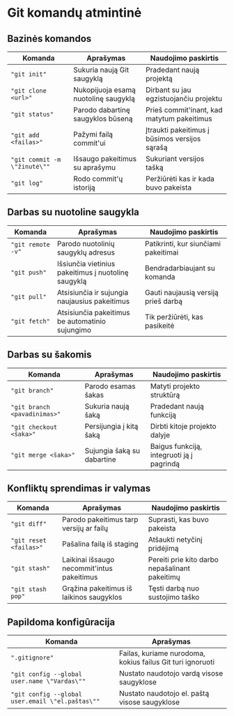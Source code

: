 # Git komandų atmintinė

## Bazinės komandos

| Komanda | Aprašymas | Naudojimo paskirtis |
|--------|-----------|---------------------|
| `"git init"` | Sukuria naują Git saugyklą | Pradedant naują projektą |
| `"git clone <url>"` | Nukopijuoja esamą nuotolinę saugyklą | Dirbant su jau egzistuojančiu projektu |
| `"git status"` | Parodo dabartinę saugyklos būseną | Prieš commit'inant, kad matytum pakeitimus |
| `"git add <failas>"` | Pažymi failą commit'ui | Įtraukti pakeitimus į būsimos versijos sąrašą |
| `"git commit -m \"žinutė\""` | Išsaugo pakeitimus su aprašymu | Sukuriant versijos tašką |
| `"git log"` | Rodo commit'ų istoriją | Peržiūrėti kas ir kada buvo pakeista |

## Darbas su nuotoline saugykla

| Komanda | Aprašymas | Naudojimo paskirtis |
|--------|-----------|---------------------|
| `"git remote -v"` | Parodo nuotolinių saugyklų adresus | Patikrinti, kur siunčiami pakeitimai |
| `"git push"` | Išsiunčia vietinius pakeitimus į nuotolinę saugyklą | Bendradarbiaujant su komanda |
| `"git pull"` | Atsisiunčia ir sujungia naujausius pakeitimus | Gauti naujausią versiją prieš darbą |
| `"git fetch"` | Atsisiunčia pakeitimus be automatinio sujungimo | Tik peržiūrėti, kas pasikeitė |

## Darbas su šakomis

| Komanda | Aprašymas | Naudojimo paskirtis |
|--------|-----------|---------------------|
| `"git branch"` | Parodo esamas šakas | Matyti projekto struktūrą |
| `"git branch <pavadinimas>"` | Sukuria naują šaką | Pradedant naują funkciją |
| `"git checkout <šaka>"` | Persijungia į kitą šaką | Dirbti kitoje projekto dalyje |
| `"git merge <šaka>"` | Sujungia šaką su dabartine | Baigus funkciją, integruoti ją į pagrindą |

## Konfliktų sprendimas ir valymas

| Komanda | Aprašymas | Naudojimo paskirtis |
|--------|-----------|---------------------|
| `"git diff"` | Parodo pakeitimus tarp versijų ar failų | Suprasti, kas buvo pakeista |
| `"git reset <failas>"` | Pašalina failą iš staging | Atšaukti netyčinį pridėjimą |
| `"git stash"` | Laikinai išsaugo necommit'intus pakeitimus | Pereiti prie kito darbo nepašalinant pakeitimų |
| `"git stash pop"` | Grąžina pakeitimus iš laikinos saugyklos | Tęsti darbą nuo sustojimo taško |

## Papildoma konfigūracija

| Komanda | Aprašymas |
|--------|-----------|
| `".gitignore"` | Failas, kuriame nurodoma, kokius failus Git turi ignoruoti |
| `"git config --global user.name \"Vardas\""` | Nustato naudotojo vardą visose saugyklose |
| `"git config --global user.email \"el.paštas\""` | Nustato naudotojo el. paštą visose saugyklose |
